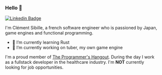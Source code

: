 ### Hello 👋
[![Linkedin Badge](https://img.shields.io/badge/-Lisible-blue?style=flat-square&logo=Linkedin&logoColor=white&link=https://www.linkedin.com/in/lisible/)](https://www.linkedin.com/in/lisible/)

I'm Clément Sibille, a french software engineer who is passioned by Japan, game engines and functional programming.


- 🌱 I’m currently learning Rust
- 🔭 I’m currently working on tuber, my own game engine

I'm a proud member of [The Programmer's Hangout](https://discord.gg/programming).
During the day I work as a fullstack developer in the healthcare industry. I'm **NOT** currently looking for job opportunities.




<!--
**Lisible/lisible** is a ✨ _special_ ✨ repository because its `README.md` (this file) appears on your GitHub profile.

Here are some ideas to get you started:

- 🔭 I’m currently working on ...
- 🌱 I’m currently learning ...
- 👯 I’m looking to collaborate on ...
- 🤔 I’m looking for help with ...
- 💬 Ask me about ...
- 📫 How to reach me: ...
- 😄 Pronouns: ...
- ⚡ Fun fact: ...
-->
